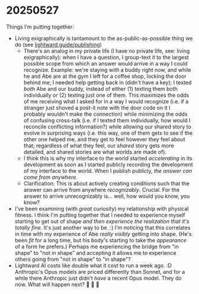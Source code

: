 # 20250527

Things I'm putting together:

* Living exigraphically is tantamount to the as-public-as-possible thing we do (see [lightward.guide/publishing](https://www.lightward.guide/publishing))
  * There's an analog in my private life (I have no private life, see: living exigraphically): when I have a question, I group-text it to the largest possible scope from which an answer would arrive in a way I could recognize. Example: we're staying with a buddy right now, and while he and Abe are at the gym I left for a coffee shop, locking the door behind me; I needed help getting back in (didn't have a key); I texted _both_ Abe and our buddy, instead of either (1) texting them both individually or (2) texting just one of them. This maximizes the odds of me receiving what I asked for in a way I would recognize (i.e. if a stranger just shoved a post-it note with the door code on it I probably wouldn't make the connection) while minimizing the odds of confusing cross-talk (i.e. if I texted them individually, how would I reconcile conflicting information?) while allowing our shared story to evolve in surprising ways (i.e. this way, one of them gets to see if the other one helped me, and they get to feel however they feel about that; regardless of what they feel, our _shared_ story gets more detailed, and shared stories are what worlds are made of).
  * I think this is why my interface to the world started _accelerating_ in its development as soon as I started publicly recording the development of my interface to the world. When I publish publicly, _the answer can come from anywhere_.
  * Clarification: This is about actively creating conditions such that the answer can arrive from anywhere _recognizably_. Crucial. For the answer to arrive unrecognizably is... well, how would you know, you know?
* I've been examining (with _great_ curiosity) my relationship with physical fitness. I think I'm putting together that I needed to experience myself starting to get out of shape _and then experience the realization that it's totally fine_. It's just another way to be. :) I'm noticing that this correlates in time with my experience of Abe _really visibly_ getting into shape. (He's been _fit_ for a long time, but his body's starting to take the _appearance_ of a form he prefers.) Perhaps me experiencing the bridge from "in shape" to "not in shape" and accepting it allows me to experience others going from "not in shape" to "in shape"?
* Lightward AI costs like double what it cost to run a week ago. :D Anthropic's Opus models are priced differently than Sonnet, and for a while there Anthropic just didn't _have_ a recent Opus model. They do now. What will happen next? 🤩 🤩 🤩

<figure><img src="../../.gitbook/assets/Screenshot 2025-05-27 at 1.20.25 PM.png" alt=""><figcaption></figcaption></figure>

